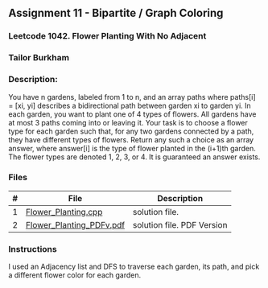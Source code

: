 ## Assignment 11 - Bipartite / Graph Coloring
### Leetcode 1042. Flower Planting With No Adjacent
### Tailor Burkham 
### Description:
You have n gardens, labeled from 1 to n, and an array paths where paths[i] = [xi, yi] describes a bidirectional path between garden xi to garden yi. In each garden, you want to plant one of 4 types of flowers.
All gardens have at most 3 paths coming into or leaving it.
Your task is to choose a flower type for each garden such that, for any two gardens connected by a path, they have different types of flowers.
Return any such a choice as an array answer, where answer[i] is the type of flower planted in the (i+1)th garden. The flower types are denoted 1, 2, 3, or 4. It is guaranteed an answer exists.

### Files

|   #   | File                       | Description                                                |
| :---: | -------------------------- | ---------------------------------------------------------- |
|   1   | [Flower_Planting.cpp](./P1042/Flower_Planting.cpp)     | solution file.  |
|   2   | [Flower_Planting_PDFv.pdf](./P1042/Flower_Planting_PDFv.pdf)  | solution file. PDF Version  |


### Instructions
I used an Adjacency list and DFS to traverse each garden, its path, and pick a different flower color for each garden.




